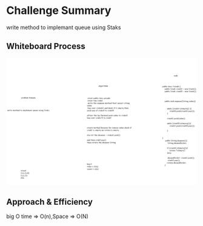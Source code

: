 # Challenge Summary
<!-- Description of the challenge -->
write method to implemant queue using Staks

## Whiteboard Process
![alt](./code11.png)


## Approach & Efficiency
<!-- What approach did you take? Why? What is the Big O space/time for this approach? -->

big O time => O(n),Space => O(N)
